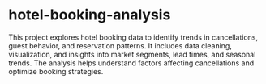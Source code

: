 # hotel-booking-analysis
This project explores hotel booking data to identify trends in cancellations, guest behavior, and reservation patterns. It includes data cleaning, visualization, and insights into market segments, lead times, and seasonal trends. The analysis helps understand factors affecting cancellations and optimize booking strategies.
